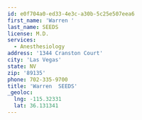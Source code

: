 ```yaml
---
id: e0f704a0-ed33-4e3c-a30b-5c25e507eea6
first_name: 'Warren '
last_name: SEEDS
license: M.D.
services:
  - Anesthesiology
address: '1344 Cranston Court'
city: 'Las Vegas'
state: NV
zip: '89135'
phone: 702-335-9700
title: 'Warren  SEEDS'
_geoloc:
  lng: -115.32331
  lat: 36.131341
---
```

